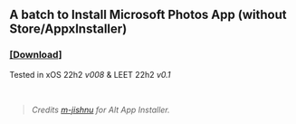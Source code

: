 ## A batch to Install Microsoft Photos App (without Store/AppxInstaller)

### [[Download]](https://github.com/gzmatte/ms-photos/releases/download/1/ms-photos.bat)

Tested in xOS 22h2 _v008_ & LEET 22h2 _v0.1_

</br> 


> _Credits [m-jishnu](https://github.com/m-jishnu/alt-app-installer) for Alt App Installer._
